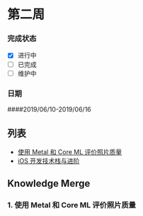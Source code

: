 # 第二周  
### 完成状态
  
- [x] 进行中
- [ ] 已完成
- [ ] 维护中

### 日期
####2019/06/10-2019/06/16    



## 列表   
* [使用 Metal 和 Core ML 评价照片质量](http://yulingtianxia.com/blog/2018/11/30/Photo-Assessment/)
* [iOS 开发技术栈与进阶](https://blog.cnbang.net/tech/3354/)

## Knowledge Merge   

### 1.  使用 Metal 和 Core ML 评价照片质量





